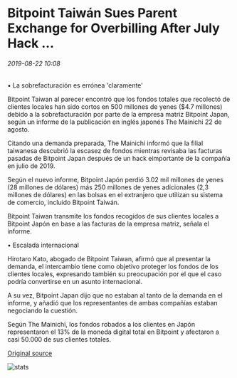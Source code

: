 # Bitpoint Taiwán Sues Parent Exchange for Overbilling After July Hack ...

###### 2019-08-22 10:08

• La sobrefacturación es errónea 'claramente'

Bitpoint Taiwan al parecer encontró que los fondos totales que recolectó de clientes locales han sido cortos en 500 millones de yenes ($4.7 millones) debido a la sobrefacturación por parte de la empresa matriz Bitpoint Japan, según un informe de la publicación en inglés japonés The Mainichi 22 de agosto.

Citando una demanda preparada, The Mainichi informó que la filial taiwanesa descubrió la escasez de fondos mientras revisaba las facturas pasadas de Bitpoint Japan después de un hack eimportante de la compañía en julio de 2019.

Según el nuevo informe, Bitpoint Japón perdió 3.02 mil millones de yenes (28 millones de dólares) más 250 millones de yenes adicionales (2,3 millones de dólares) en las bolsas en el extranjero que utilizan su sistema de comercio, incluido Bitpoint Taiwán.

Bitpoint Taiwan transmite los fondos recogidos de sus clientes locales a Bitpoint Japón en base a las facturas de la empresa matriz, señala el informe.

• Escalada internacional

Hirotaro Kato, abogado de Bitpoint Taiwan, afirmó que al presentar la demanda, el intercambio tiene como objetivo proteger los fondos de los clientes locales, expresando también su preocupación por el que el caso podría convertirse en un asunto internacional.

A su vez, Bitpoint Japan dijo que no estaban al tanto de la demanda en el informe, y añadió que los representantes de ambas compañías estaban negociando la cuestión.

Según The Mainichi, los fondos robados a los clientes en Japón representaron el 13% de la moneda digital total en Bitpoint y afectaron a casi 50.000 de sus clientes totales.

[Original source](https://cointelegraph.com/news/bitpoint-taiwans-sues-parent-exchange-for-overbilling-after-july-hack)

![stats](https://c.statcounter.com/11760860/0/a89fa40b/1/ "stats")